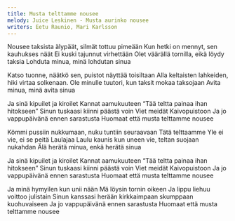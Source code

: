 ```yaml
---
title: Musta telttamme nousee
melody: Juice Leskinen - Musta aurinko nousee
writers: Eetu Raunio, Mari Karlsson
---
```


Nousee taksista älypäät, silmät tottuu pimeään
Kun hetki on mennyt, sen kauhukses näät
Ei kuski tajunnut virhettään
Olet väärällä tornilla, eikä löydy taksia
Lohduta minua, minä lohdutan sinua

Katso tuonne, näätkö sen, puistot näyttää toisiltaan
Alla keltaisten lahkeiden, hiki virtaa solkenaan.
Ole minulle tuutori, kun taksit mokaa taksojaan 
Avita minua, minä avita sinua

Ja sinä kipuilet ja kiroilet
Kannat aamukuuteen
“Tää teltta painaa ihan hitokseen”
Sinun tuskaasi kiinni päästä voin
Viet meidät Kaivopuistoon
Ja jo vappupäivänä ennen sarastusta
Huomaat että musta telttamme nousee

Kömmi pussiin nukkumaan, nuku tuntiin seuraavaan
Tätä telttaamme Yle ei vie, ei se peitä Laulajaa
Laulu kaunis kun uneen vie, teltan suojaan nukahdan
Älä herätä minua, enkä herätä sinua

Ja sinä kipuilet ja kiroilet
Kannat aamukuuteen
“Tää teltta painaa ihan hitokseen”
Sinun tuskaasi kiinni päästä voin
Viet meidät Kaivopuistoon
Ja jo vappupäivänä ennen sarastusta
Huomaat että musta telttamme nousee

Ja minä hymyilen kun unii nään
Mä löysin tornin oikeen
Ja lippu liehuu voittoo julistain
Sinun kanssasi herään kirkkaimpaan skumppaan kuohuvaiseen
Ja jo vappupäivänä ennen sarastusta
Huomaat että musta telttamme nousee
